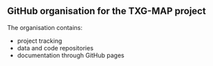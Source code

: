 ## GitHub organisation for the TXG-MAP project
The organisation contains:
- project tracking
- data and code repositories
- documentation through GitHub pages
